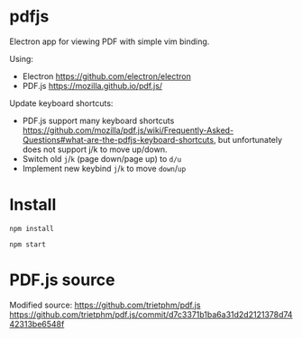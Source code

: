 # pdfjs
Electron app for viewing PDF with simple vim binding.

Using:
- Electron https://github.com/electron/electron
- PDF.js https://mozilla.github.io/pdf.js/

Update keyboard shortcuts:
- PDF.js support many keyboard shortcuts https://github.com/mozilla/pdf.js/wiki/Frequently-Asked-Questions#what-are-the-pdfjs-keyboard-shortcuts, but unfortunately does not support j/k to move up/down.
- Switch old `j`/`k` (page down/page up) to `d/u`
- Implement new keybind `j`/`k` to move `down`/`up`

# Install

```
npm install

npm start
```

# PDF.js source

Modified source: https://github.com/trietphm/pdf.js
https://github.com/trietphm/pdf.js/commit/d7c3371b1ba6a31d2d2121378d7442313be6548f
